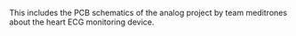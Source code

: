 This includes the PCB schematics of the analog project by team meditrones about the heart ECG monitoring device.
